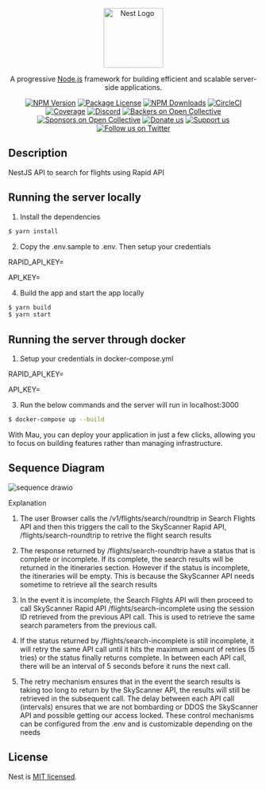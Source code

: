 <p align="center">
  <a href="http://nestjs.com/" target="blank"><img src="https://nestjs.com/img/logo-small.svg" width="120" alt="Nest Logo" /></a>
</p>

[circleci-image]: https://img.shields.io/circleci/build/github/nestjs/nest/master?token=abc123def456
[circleci-url]: https://circleci.com/gh/nestjs/nest

  <p align="center">A progressive <a href="http://nodejs.org" target="_blank">Node.js</a> framework for building efficient and scalable server-side applications.</p>
    <p align="center">
<a href="https://www.npmjs.com/~nestjscore" target="_blank"><img src="https://img.shields.io/npm/v/@nestjs/core.svg" alt="NPM Version" /></a>
<a href="https://www.npmjs.com/~nestjscore" target="_blank"><img src="https://img.shields.io/npm/l/@nestjs/core.svg" alt="Package License" /></a>
<a href="https://www.npmjs.com/~nestjscore" target="_blank"><img src="https://img.shields.io/npm/dm/@nestjs/common.svg" alt="NPM Downloads" /></a>
<a href="https://circleci.com/gh/nestjs/nest" target="_blank"><img src="https://img.shields.io/circleci/build/github/nestjs/nest/master" alt="CircleCI" /></a>
<a href="https://coveralls.io/github/nestjs/nest?branch=master" target="_blank"><img src="https://coveralls.io/repos/github/nestjs/nest/badge.svg?branch=master#9" alt="Coverage" /></a>
<a href="https://discord.gg/G7Qnnhy" target="_blank"><img src="https://img.shields.io/badge/discord-online-brightgreen.svg" alt="Discord"/></a>
<a href="https://opencollective.com/nest#backer" target="_blank"><img src="https://opencollective.com/nest/backers/badge.svg" alt="Backers on Open Collective" /></a>
<a href="https://opencollective.com/nest#sponsor" target="_blank"><img src="https://opencollective.com/nest/sponsors/badge.svg" alt="Sponsors on Open Collective" /></a>
  <a href="https://paypal.me/kamilmysliwiec" target="_blank"><img src="https://img.shields.io/badge/Donate-PayPal-ff3f59.svg" alt="Donate us"/></a>
    <a href="https://opencollective.com/nest#sponsor"  target="_blank"><img src="https://img.shields.io/badge/Support%20us-Open%20Collective-41B883.svg" alt="Support us"></a>
  <a href="https://twitter.com/nestframework" target="_blank"><img src="https://img.shields.io/twitter/follow/nestframework.svg?style=social&label=Follow" alt="Follow us on Twitter"></a>
</p>
  <!--[![Backers on Open Collective](https://opencollective.com/nest/backers/badge.svg)](https://opencollective.com/nest#backer)
  [![Sponsors on Open Collective](https://opencollective.com/nest/sponsors/badge.svg)](https://opencollective.com/nest#sponsor)-->

## Description

NestJS API to search for flights using Rapid API

## Running the server locally
1. Install the dependencies
```bash
$ yarn install
```

2. Copy the .env.sample to .env. Then setup your credentials

RAPID_API_KEY=

API_KEY=

4. Build the app and start the app locally
```bash
$ yarn build
$ yarn start
```

## Running the server through docker
1. Setup your credentials in docker-compose.yml

RAPID_API_KEY=

API_KEY=

3. Run the below commands and the server will run in localhost:3000

```bash
$ docker-compose up --build
```

With Mau, you can deploy your application in just a few clicks, allowing you to focus on building features rather than managing infrastructure.

## Sequence Diagram
![sequence drawio](https://github.com/user-attachments/assets/470d5a08-20a6-4e66-a7c5-8919a0ad4016)

Explanation
1. The user Browser calls the /v1/flights/search/roundtrip in Search Flights API and then this triggers the call to the SkyScanner Rapid API, /flights/search-roundtrip to retrive the flight search results
   
3. The response returned by /flights/search-roundtrip have a status that is complete or incomplete. If its complete, the search results will be returned in the itineraries section. However if the status is incomplete, the itineraries will be empty. This is because the SkyScanner API needs sometime to retrieve all the search results

4. In the event it is incomplete, the Search Flights API will then proceed to call SkyScanner Rapid API /flights/search-incomplete using the session ID retrieved from the previous API call. This is used to retrieve the same search parameters from the previous call.

5. If the status returned by /flights/search-incomplete is still incomplete, it will retry the same API call until it hits the maximum amount of retries (5 tries) or the status finally returns complete. In between each API call, there will be an interval of 5 seconds before it runs the next call.

6. The retry mechanism ensures that in the event the search results is taking too long to return by the SkyScanner API, the results will still be retrieved in the subsequent call. The delay between each API call (intervals) ensures that we are not bombarding or DDOS the SkyScanner API and possible getting our access locked. These control mechanisms can be configured from the .env and is customizable depending on the needs

## License

Nest is [MIT licensed](https://github.com/nestjs/nest/blob/master/LICENSE).

